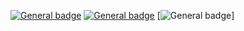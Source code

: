 
  [![General badge](https://img.shields.io/badge/LinkedIn-0077B5?style=for-the-badge&logo=linkedin&logoColor=white)](https://www.linkedin.com/in/guillaume-hornig/)
  [![General badge](https://img.shields.io/badge/Solidity-363636.svg?style=for-the-badge&logo=Solidity&logoColor=white)](https://www.linkedin.com/in/guillaume-hornig/)
  [![General badge](https://img.shields.io/badge/Solidity-363636.svg?style=for-the-badge&logo=Solidity&logoColor=white)]
